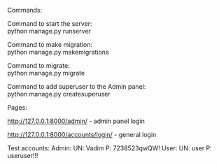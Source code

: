 Commands:

Command to start the server:  
python manage.py runserver

Command to make migration:  
python manage.py makemigrations

Command to migrate:  
python manage.py migrate

Command to add superuser to the Admin panel:  
python manage.py createsuperuser

Pages:

http://127.0.0.1:8000/admin/ - admin panel login

http://127.0.0.1:8000/accounts/login/ - general login


Test accounts:
  Admin:
    UN: Vadim
    P: 7238523qwQW!
  User:
    UN: user
    P: useruser!!!

